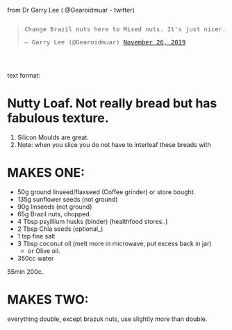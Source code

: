 from Dr Garry Lee ( @Gearoidmuar - twitter)
<pre>
<blockquote class="twitter-tweet"><p lang="en" dir="ltr">Change Brazil nuts here to Mixed nuts. It&#39;s just nicer. <a href="https://t.co/GSyhRCNccT">pic.twitter.com/GSyhRCNccT</a></p>&mdash; Garry Lee (@Gearoidmuar) <a href="https://twitter.com/Gearoidmuar/status/1199361166482518017?ref_src=twsrc%5Etfw">November 26, 2019</a></blockquote> <script async src="https://platform.twitter.com/widgets.js" charset="utf-8"></script>
</pre>

text format:

# Nutty Loaf. Not really bread but has fabulous texture.

1. Silicon Moulds are great.
2. Note: when you slice you do not have to interleaf these breads with

# MAKES ONE:

- 50g ground linseed/flaxseed (Coffee grinder) or store bought.
- 135g sunflower seeds (not ground)
- 90g linseeds (not ground)
- 65g Brazil nuts, chopped.
- 4 Tbsp psyillium husks (binder) (healthfood stores..)
- 2 Tbsp Chia seeds (optional_)
- 1 tsp fine salt
- 3 Tbsp coconut oil (melt more in microwave, put excess back in jar)
  - or Olive oil.
- 350cc water

55min 200c.

# MAKES TWO:

everything double, except brazuk nuts, use slightly more  than double.
